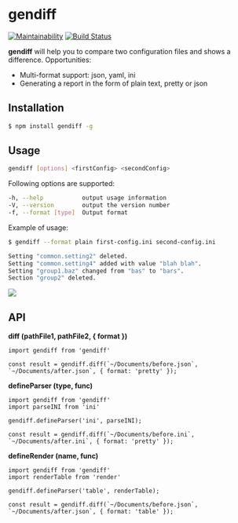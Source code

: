 # gendiff

[![Maintainability](https://api.codeclimate.com/v1/badges/c8eb65b21d63eec8b91a/maintainability)](https://codeclimate.com/github/Qxor/frontend-project-lvl2/maintainability)
[![Build Status](https://travis-ci.com/Qxor/frontend-project-lvl2.svg?branch=master)](https://travis-ci.com/Qxor/frontend-project-lvl2)

**gendiff** will help you to compare two configuration files and shows a difference.
Opportunities:
* Multi-format support: json, yaml, ini
* Generating a report in the form of plain text, pretty or json

## Installation
  ```sh
  $ npm install gendiff -g
  ```

## Usage
  ```sh
  gendiff [options] <firstConfig> <secondConfig>
  ```
Following options are supported:
  ```sh
  -h, --help           output usage information
  -V, --version        output the version number
  -f, --format [type]  Output format
  ```
Example of usage:
  ```sh
  $ gendiff --format plain first-config.ini second-config.ini

  Setting "common.setting2" deleted.
  Setting "common.setting4" added with value "blah blah".
  Setting "group1.baz" changed from "bas" to "bars".
  Section "group2" deleted.
  ```

![](https://cloclo5.datacloudmail.ru/weblink/view/2qnq/2mB9UYJqR?etag=031E6A642D0E2D85E4677D8B959AB25A0882FC05&key=5caabe8c5d7f171378367c61d32193ae9acc5bc6)

## API
**diff (pathFile1, pathFile2, { format })**
```
import gendiff from 'gendiff'

const result = gendiff.diff(`~/Documents/before.json`, `~/Documents/after.json`, { format: 'pretty' });
```

**defineParser (type, func)**
```
import gendiff from 'gendiff'
import parseINI from 'ini'

gendiff.defineParser('ini', parseINI);

const result = gendiff.diff(`~/Documents/before.ini`, `~/Documents/after.ini`, { format: 'pretty' });
```

**defineRender (name, func)**
```
import gendiff from 'gendiff'
import renderTable from 'render'

gendiff.defineParser('table', renderTable);

const result = gendiff.diff(`~/Documents/before.json`, `~/Documents/after.json`, { format: 'table' });
```